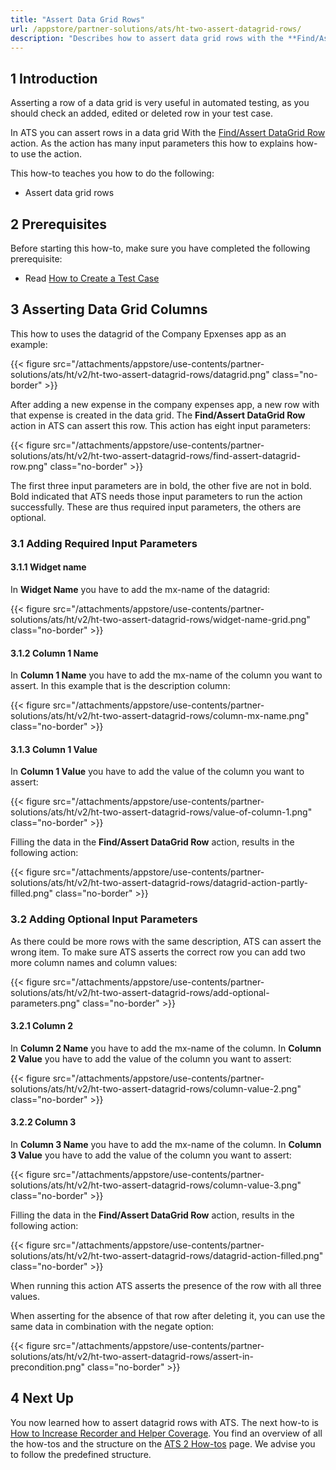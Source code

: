 ```yaml
---
title: "Assert Data Grid Rows"
url: /appstore/partner-solutions/ats/ht-two-assert-datagrid-rows/
description: "Describes how to assert data grid rows with the **Find/Assert DataGrid Row** action."
---
```


## 1 Introduction 

Asserting a row of a data grid is very useful in automated testing, as you should check an added, edited or deleted row in your test case. 

In ATS you can assert rows in a data grid With the [Find/Assert DataGrid Row](/appstore/partner-solutions/ats/rg-one-findassert-datagrid-row/) action. As the action has many input parameters this how to explains how-to use the action. 

This how-to teaches you how to do the following:

* Assert data grid rows

## 2 Prerequisites

Before starting this how-to, make sure you have completed the following prerequisite:

* Read [How to Create a Test Case](/appstore/partner-solutions/ats/ht-two-create-a-test-case/)

## 3 Asserting Data Grid Columns

This how to uses the datagrid of the Company Epxenses app as an example:

{{< figure src="/attachments/appstore/use-contents/partner-solutions/ats/ht/v2/ht-two-assert-datagrid-rows/datagrid.png" class="no-border" >}}

After adding a new expense in the company expenses app, a new row with that expense is created in the data grid. The **Find/Assert DataGrid Row** action in ATS can assert this row. This action has eight input parameters:

{{< figure src="/attachments/appstore/use-contents/partner-solutions/ats/ht/v2/ht-two-assert-datagrid-rows/find-assert-datagrid-row.png" class="no-border" >}}

The first three input parameters are in bold, the other five are not in bold. Bold indicated that ATS needs those input parameters to run the action successfully. These are thus required input parameters, the others are optional.

### 3.1 Adding Required Input Parameters 

#### 3.1.1 Widget name

In **Widget Name** you have to add the mx-name of the datagrid:

{{< figure src="/attachments/appstore/use-contents/partner-solutions/ats/ht/v2/ht-two-assert-datagrid-rows/widget-name-grid.png" class="no-border" >}}

#### 3.1.2 Column 1 Name

In **Column 1 Name** you have to add the mx-name of the column you want to assert. In this example that is the description column:

{{< figure src="/attachments/appstore/use-contents/partner-solutions/ats/ht/v2/ht-two-assert-datagrid-rows/column-mx-name.png" class="no-border" >}}

#### 3.1.3 Column 1 Value

In **Column 1 Value** you have to add the value of the column you want to assert:

{{< figure src="/attachments/appstore/use-contents/partner-solutions/ats/ht/v2/ht-two-assert-datagrid-rows/value-of-column-1.png" class="no-border" >}}

Filling the data in the **Find/Assert DataGrid Row** action, results in the following action:

{{< figure src="/attachments/appstore/use-contents/partner-solutions/ats/ht/v2/ht-two-assert-datagrid-rows/datagrid-action-partly-filled.png" class="no-border" >}}

### 3.2 Adding Optional Input Parameters

As there could be more rows with the same description, ATS can assert the wrong item. To make sure ATS asserts the correct row you can add two more column names and column values:

{{< figure src="/attachments/appstore/use-contents/partner-solutions/ats/ht/v2/ht-two-assert-datagrid-rows/add-optional-parameters.png" class="no-border" >}}

#### 3.2.1 Column 2

In **Column 2 Name** you have to add the mx-name of the column. In **Column 2 Value** you have to add the value of the column you want to assert:

{{< figure src="/attachments/appstore/use-contents/partner-solutions/ats/ht/v2/ht-two-assert-datagrid-rows/column-value-2.png" class="no-border" >}}

#### 3.2.2 Column 3

In **Column 3 Name** you have to add the mx-name of the column. In **Column 3 Value** you have to add the value of the column you want to assert:

{{< figure src="/attachments/appstore/use-contents/partner-solutions/ats/ht/v2/ht-two-assert-datagrid-rows/column-value-3.png" class="no-border" >}}

Filling the data in the **Find/Assert DataGrid Row** action, results in the following action:

{{< figure src="/attachments/appstore/use-contents/partner-solutions/ats/ht/v2/ht-two-assert-datagrid-rows/datagrid-action-filled.png" class="no-border" >}}

When running this action ATS asserts the presence of the row with all three values.

When asserting for the absence of that row after deleting it, you can use the same data in combination with the negate option:

{{< figure src="/attachments/appstore/use-contents/partner-solutions/ats/ht/v2/ht-two-assert-datagrid-rows/assert-in-precondition.png" class="no-border" >}}

## 4 Next Up

You now learned how to assert datagrid rows with ATS. The next how-to is [How to Increase Recorder and Helper Coverage](/appstore/partner-solutions/ats/ht-two-increase-recorder-helper-coverage/). You find an overview of all the how-tos and the structure on the [ATS 2 How-tos](/appstore/partner-solutions/ats/ht-two/) page. We advise you to follow the predefined structure.

